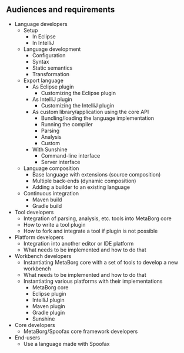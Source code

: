 ## Audiences and requirements

* Language developers
    * Setup
        * In Eclipse
        * In IntelliJ
    * Language development
        * Configuration
        * Syntax
        * Static semantics
        * Transformation
    * Export language
        * As Eclipse plugin
            * Customizing the Eclipse plugin
        * As IntelliJ plugin
            * Customizing the IntelliJ plugin
        * As custom library/application using the core API
            * Bundling/loading the language implementation
            * Running the compiler
            * Parsing
            * Analysis
            * Custom
        * With Sunshine
            * Command-line interface
            * Server interface
    * Language composition
        * Base language with extensions (source composition)
        * Multiple back-ends (dynamic composition)
        * Adding a builder to an existing language
    * Continuous integration
        * Maven build
        * Gradle build
* Tool developers
    * Integration of parsing, analysis, etc. tools into MetaBorg core
    * How to write a tool plugin
    * How to fork and integrate a tool if plugin is not possible
* Platform developers
    * Integration into another editor or IDE platform
    * What needs to be implemented and how to do that
* Workbench developers
    * Instantiating MetaBorg core with a set of tools to develop a new workbench
    * What needs to be implemented and how to do that
    * Instantiating various platforms with their implementations
        * MetaBorg core
        * Eclipse plugin
        * IntelliJ plugin
        * Maven plugin
        * Gradle plugin
        * Sunshine
* Core developers
    * MetaBorg/Spoofax core framework developers
* End-users
    * Use a language made with Spoofax
